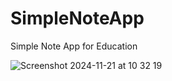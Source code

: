 # SimpleNoteApp
Simple Note App for Education

<img alt="Screenshot 2024-11-21 at 10 32 19" src="https://github.com/user-attachments/assets/3923fef1-bf68-423d-bb2c-76d86958f222">
